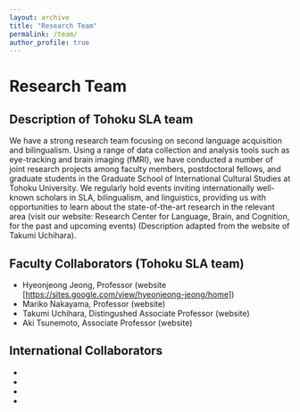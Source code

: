 ```yaml
---
layout: archive
title: "Research Team"
permalink: /team/
author_profile: true
---
```


# Research Team
## Description of Tohoku SLA team
We have a strong research team focusing on second language acquisition and bilingualism. Using a range of data collection and analysis tools such as eye-tracking and brain imaging (fMRI), we have conducted a number of joint research projects among faculty members, postdoctoral fellows, and graduate students in the Graduate School of International Cultural Studies at Tohoku University. We regularly hold events inviting internationally well-known scholars in SLA, bilingualism, and linguistics, providing us with opportunities to learn about the state-of-the-art research in the relevant area (visit our website: Research Center for Language, Brain, and Cognition, for the past and upcoming events) (Description adapted from the website of Takumi Uchihara).

## Faculty Collaborators (Tohoku SLA team)
- Hyeonjeong Jeong, Professor (website [https://sites.google.com/view/hyeonjeong-jeong/home])
- Mariko Nakayama, Professor (website)
- Takumi Uchihara, Distingushed Associate Professor (website)
- Aki Tsunemoto, Associate Professor (website)

## International Collaborators
- 
- 
- 
- 

